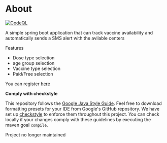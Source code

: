 # About
[![CodeQL](https://github.com/vic7z/CovidVaccineNotifier/actions/workflows/codeql-analysis.yml/badge.svg)](https://github.com/vic7z/CovidVaccineNotifier/actions/workflows/codeql-analysis.yml)

<!-- helloo -->

A simple spring boot application that can track vaccine availability and automatically sends a SMS alert with the avilable centers

Features
  * Dose type selection
  * age group selection
  * Vaccine type selection
  * Paid/Free selection

You can register [here](https://notifier1.azurewebsites.net/)

**Comply with checkstyle**

This repository follows the [Google Java Style Guide](https://google.github.io/styleguide/javaguide.html). 
Feel free to download formatting presets for your IDE from Google's GitHub repository. 
We have set up [checkstyle](https://github.com/vic7z/CovidVaccineNotifier/blob/master/checkstyle.xml) 
to enforce them throughout this project. 
You can check locally if your changes comply with these guidelines by executing the maven goal `compile`.

Project no longer maintained 

